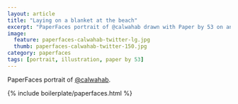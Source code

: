 ```yaml
---
layout: article
title: "Laying on a blanket at the beach"
excerpt: "PaperFaces portrait of @calwahab drawn with Paper by 53 on an iPad."
image: 
  feature: paperfaces-calwahab-twitter-lg.jpg
  thumb: paperfaces-calwahab-twitter-150.jpg
category: paperfaces
tags: [portrait, illustration, paper by 53]
---
```


PaperFaces portrait of [@calwahab](http://twitter.com/calwahab).

{% include boilerplate/paperfaces.html %}